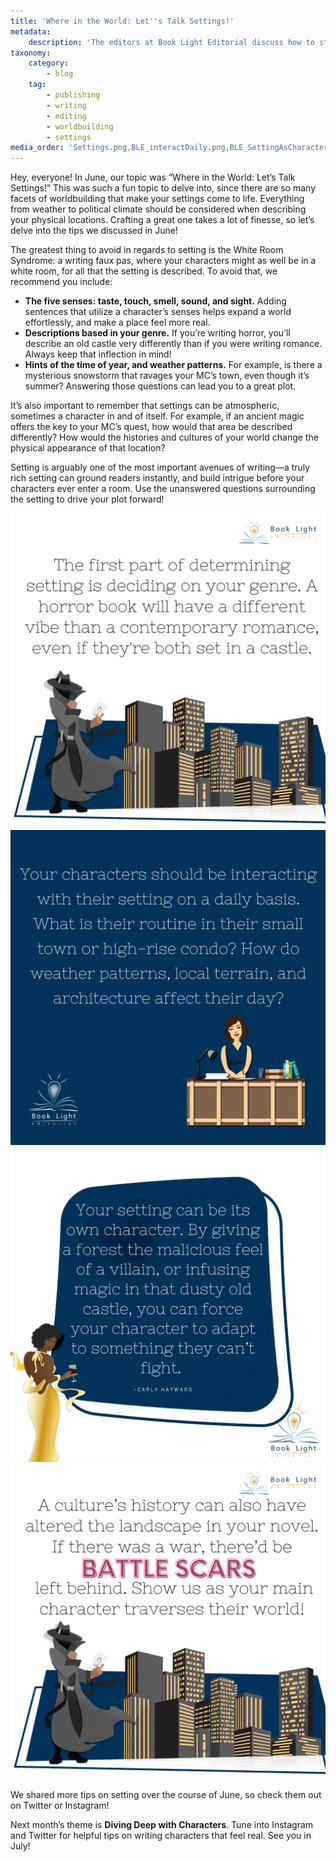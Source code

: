 ```yaml
---
title: 'Where in the World: Let''s Talk Settings!'
metadata:
    description: 'The editors at Book Light Editorial discuss how to strengthen your settings and worldbuilding.'
taxonomy:
    category:
        - blog
    tag:
        - publishing
        - writing
        - editing
        - worldbuilding
        - settings
media_order: 'Settings.png,BLE_interactDaily.png,BLE_SettingAsCharacter.png,BLE_history.png,BLE_Genre.png'
---
```


Hey, everyone! In June, our topic was “Where in the World: Let’s Talk Settings!” This was such a fun topic to delve into, since there are so many facets of worldbuilding that make your settings come to life. Everything from weather to political climate should be considered when describing your physical locations. Crafting a great one takes a lot of finesse, so let’s delve into the tips we discussed in June!

The greatest thing to avoid in regards to setting is the White Room Syndrome: a writing faux pas, where your characters might as well be in a white room, for all that the setting is described. To avoid that, we recommend you include:
 * **The five senses: taste, touch, smell, sound, and sight.** Adding sentences that utilize a character’s senses helps expand a world effortlessly, and make a place feel more real. 
 * **Descriptions based in your genre.** If you’re writing horror, you’ll describe an old castle very differently than if you were writing romance. Always keep that inflection in mind!
 * **Hints of the time of year, and weather patterns.** For example, is there a mysterious snowstorm that ravages your MC’s town, even though it’s summer? Answering those questions can lead you to a great plot. 

It’s also important to remember that settings can be atmospheric, sometimes a character in and of itself. For example, if an ancient magic offers the key to your MC’s quest, how would that area be described differently? How would the histories and cultures of your world change the physical appearance of that location? 

Setting is arguably one of the most important avenues of writing—a truly rich setting can ground readers instantly, and build intrigue before your characters ever enter a room. Use the unanswered questions surrounding the setting to drive your plot forward!

!["The first part of determining setting is deciding on your genre. A horror book will have a much different vibe than a contemporary romance, even if they’re both set in a castle."](BLE_Genre.png?cropResize=350,350)
!["Your characters should be interacting with their setting on a daily basis. What is their routine in their small town or high rise condo? How do weather patterns, local terrain, and architecture affect their day?"](BLE_interactDaily.png?cropResize=350,350)
!["Your setting can be its own character. By giving a forest the malicious feel of a villain, or infusing magic in that dusty old castle, you can force your character to adapt to something they can’t fight."](BLE_SettingAsCharacter.png?cropResize=350,350)
!["A culture’s history can also have altered the landscape in your novel. If there was a war, there’d be battle scars left behind. Show us as your main character traverses their world!"](BLE_history.png?cropResize=350,350)

We shared more tips on setting over the course of June, so check them out on Twitter or Instagram! 

Next month’s theme is **Diving Deep with Characters**. Tune into Instagram and Twitter for helpful tips on writing characters that feel real. See you in July!